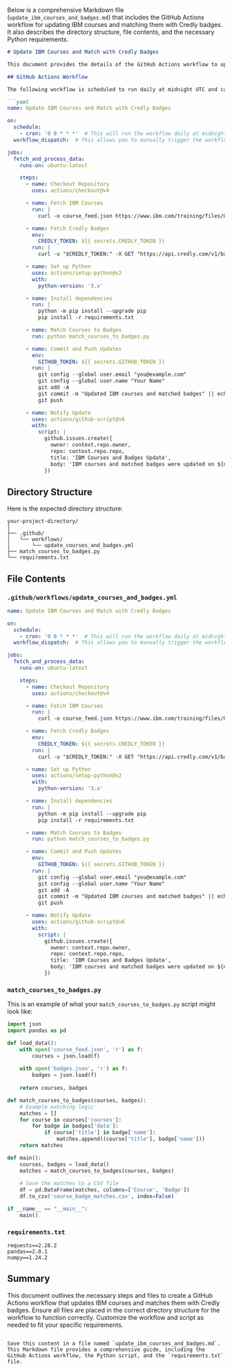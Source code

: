 Below is a comprehensive Markdown file (`update_ibm_courses_and_badges.md`) that includes the GitHub Actions workflow for updating IBM courses and matching them with Credly badges. It also describes the directory structure, file contents, and the necessary Python requirements.

```markdown
# Update IBM Courses and Match with Credly Badges

This document provides the details of the GitHub Actions workflow to update IBM courses and match them with Credly badges, along with the necessary directory structure and file contents.

## GitHub Actions Workflow

The following workflow is scheduled to run daily at midnight UTC and can also be triggered manually from the GitHub UI.

```yaml
name: Update IBM Courses and Match with Credly Badges

on:
  schedule:
    - cron: '0 0 * * *'  # This will run the workflow daily at midnight UTC.
  workflow_dispatch:  # This allows you to manually trigger the workflow from the GitHub UI.

jobs:
  fetch_and_process_data:
    runs-on: ubuntu-latest

    steps:
      - name: Checkout Repository
        uses: actions/checkout@v4

      - name: Fetch IBM Courses
        run: |
          curl -o course_feed.json https://www.ibm.com/training/files/GTPjson/CourseFeed_Global.json

      - name: Fetch Credly Badges
        env:
          CREDLY_TOKEN: ${{ secrets.CREDLY_TOKEN }}
        run: |
          curl -u "$CREDLY_TOKEN:" -X GET "https://api.credly.com/v1/badges" -H "Accept: application/json" -o badges.json

      - name: Set up Python
        uses: actions/setup-python@v2
        with:
          python-version: '3.x'

      - name: Install dependencies
        run: |
          python -m pip install --upgrade pip
          pip install -r requirements.txt

      - name: Match Courses to Badges
        run: python match_courses_to_badges.py

      - name: Commit and Push Updates
        env:
          GITHUB_TOKEN: ${{ secrets.GITHUB_TOKEN }}
        run: |
          git config --global user.email "you@example.com"
          git config --global user.name "Your Name"
          git add -A
          git commit -m "Updated IBM courses and matched badges" || echo "No changes to commit"
          git push

      - name: Notify Update
        uses: actions/github-script@v6
        with:
          script: |
            github.issues.create({
              owner: context.repo.owner,
              repo: context.repo.repo,
              title: 'IBM Courses and Badges Update',
              body: 'IBM courses and matched badges were updated on ${new Date().toISOString()}.'
            })
```

## Directory Structure

Here is the expected directory structure:

```
your-project-directory/
│
├── .github/
│   └── workflows/
│       └── update_courses_and_badges.yml
├── match_courses_to_badges.py
└── requirements.txt
```

## File Contents

### `.github/workflows/update_courses_and_badges.yml`

```yaml
name: Update IBM Courses and Match with Credly Badges

on:
  schedule:
    - cron: '0 0 * * *'  # This will run the workflow daily at midnight UTC.
  workflow_dispatch:  # This allows you to manually trigger the workflow from the GitHub UI.

jobs:
  fetch_and_process_data:
    runs-on: ubuntu-latest

    steps:
      - name: Checkout Repository
        uses: actions/checkout@v4

      - name: Fetch IBM Courses
        run: |
          curl -o course_feed.json https://www.ibm.com/training/files/GTPjson/CourseFeed_Global.json

      - name: Fetch Credly Badges
        env:
          CREDLY_TOKEN: ${{ secrets.CREDLY_TOKEN }}
        run: |
          curl -u "$CREDLY_TOKEN:" -X GET "https://api.credly.com/v1/badges" -H "Accept: application/json" -o badges.json

      - name: Set up Python
        uses: actions/setup-python@v2
        with:
          python-version: '3.x'

      - name: Install dependencies
        run: |
          python -m pip install --upgrade pip
          pip install -r requirements.txt

      - name: Match Courses to Badges
        run: python match_courses_to_badges.py

      - name: Commit and Push Updates
        env:
          GITHUB_TOKEN: ${{ secrets.GITHUB_TOKEN }}
        run: |
          git config --global user.email "you@example.com"
          git config --global user.name "Your Name"
          git add -A
          git commit -m "Updated IBM courses and matched badges" || echo "No changes to commit"
          git push

      - name: Notify Update
        uses: actions/github-script@v6
        with:
          script: |
            github.issues.create({
              owner: context.repo.owner,
              repo: context.repo.repo,
              title: 'IBM Courses and Badges Update',
              body: 'IBM courses and matched badges were updated on ${new Date().toISOString()}.'
            })
```

### `match_courses_to_badges.py`

This is an example of what your `match_courses_to_badges.py` script might look like:

```python
import json
import pandas as pd

def load_data():
    with open('course_feed.json', 'r') as f:
        courses = json.load(f)
    
    with open('badges.json', 'r') as f:
        badges = json.load(f)
    
    return courses, badges

def match_courses_to_badges(courses, badges):
    # Example matching logic
    matches = []
    for course in courses['courses']:
        for badge in badges['data']:
            if course['title'] in badge['name']:
                matches.append((course['title'], badge['name']))
    return matches

def main():
    courses, badges = load_data()
    matches = match_courses_to_badges(courses, badges)
    
    # Save the matches to a CSV file
    df = pd.DataFrame(matches, columns=['Course', 'Badge'])
    df.to_csv('course_badge_matches.csv', index=False)

if __name__ == "__main__":
    main()
```

### `requirements.txt`

```plaintext
requests==2.28.2
pandas==2.0.1
numpy==1.24.2
```

## Summary

This document outlines the necessary steps and files to create a GitHub Actions workflow that updates IBM courses and matches them with Credly badges. Ensure all files are placed in the correct directory structure for the workflow to function correctly. Customize the workflow and script as needed to fit your specific requirements.
```

Save this content in a file named `update_ibm_courses_and_badges.md`. This Markdown file provides a comprehensive guide, including the GitHub Actions workflow, the Python script, and the `requirements.txt` file.
